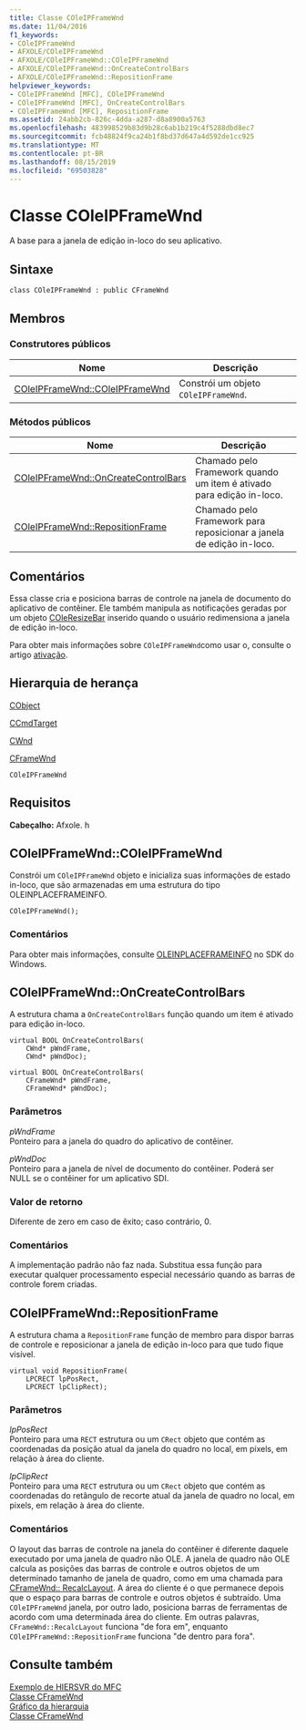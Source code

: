 ```yaml
---
title: Classe COleIPFrameWnd
ms.date: 11/04/2016
f1_keywords:
- COleIPFrameWnd
- AFXOLE/COleIPFrameWnd
- AFXOLE/COleIPFrameWnd::COleIPFrameWnd
- AFXOLE/COleIPFrameWnd::OnCreateControlBars
- AFXOLE/COleIPFrameWnd::RepositionFrame
helpviewer_keywords:
- COleIPFrameWnd [MFC], COleIPFrameWnd
- COleIPFrameWnd [MFC], OnCreateControlBars
- COleIPFrameWnd [MFC], RepositionFrame
ms.assetid: 24abb2cb-826c-4dda-a287-d8a8900a5763
ms.openlocfilehash: 483998529b83d9b28c6ab1b219c4f5288dbd8ec7
ms.sourcegitcommit: fcb48824f9ca24b1f8bd37d647a4d592de1cc925
ms.translationtype: MT
ms.contentlocale: pt-BR
ms.lasthandoff: 08/15/2019
ms.locfileid: "69503828"
---
```

# <a name="coleipframewnd-class"></a>Classe COleIPFrameWnd

A base para a janela de edição in-loco do seu aplicativo.

## <a name="syntax"></a>Sintaxe

```
class COleIPFrameWnd : public CFrameWnd
```

## <a name="members"></a>Membros

### <a name="public-constructors"></a>Construtores públicos

|Nome|Descrição|
|----------|-----------------|
|[COleIPFrameWnd::COleIPFrameWnd](#coleipframewnd)|Constrói um objeto `COleIPFrameWnd`.|

### <a name="public-methods"></a>Métodos públicos

|Nome|Descrição|
|----------|-----------------|
|[COleIPFrameWnd::OnCreateControlBars](#oncreatecontrolbars)|Chamado pelo Framework quando um item é ativado para edição in-loco.|
|[COleIPFrameWnd::RepositionFrame](#repositionframe)|Chamado pelo Framework para reposicionar a janela de edição in-loco.|

## <a name="remarks"></a>Comentários

Essa classe cria e posiciona barras de controle na janela de documento do aplicativo de contêiner. Ele também manipula as notificações geradas por um objeto [COleResizeBar](../../mfc/reference/coleresizebar-class.md) inserido quando o usuário redimensiona a janela de edição in-loco.

Para obter mais informações sobre `COleIPFrameWnd`como usar o, consulte o artigo [ativação](../../mfc/activation-cpp.md).

## <a name="inheritance-hierarchy"></a>Hierarquia de herança

[CObject](../../mfc/reference/cobject-class.md)

[CCmdTarget](../../mfc/reference/ccmdtarget-class.md)

[CWnd](../../mfc/reference/cwnd-class.md)

[CFrameWnd](../../mfc/reference/cframewnd-class.md)

`COleIPFrameWnd`

## <a name="requirements"></a>Requisitos

**Cabeçalho:** Afxole. h

##  <a name="coleipframewnd"></a>  COleIPFrameWnd::COleIPFrameWnd

Constrói um `COleIPFrameWnd` objeto e inicializa suas informações de estado in-loco, que são armazenadas em uma estrutura do tipo OLEINPLACEFRAMEINFO.

```
COleIPFrameWnd();
```

### <a name="remarks"></a>Comentários

Para obter mais informações, consulte [OLEINPLACEFRAMEINFO](/windows/win32/api/oleidl/ns-oleidl-oifi) no SDK do Windows.

##  <a name="oncreatecontrolbars"></a>  COleIPFrameWnd::OnCreateControlBars

A estrutura chama a `OnCreateControlBars` função quando um item é ativado para edição in-loco.

```
virtual BOOL OnCreateControlBars(
    CWnd* pWndFrame,
    CWnd* pWndDoc);

virtual BOOL OnCreateControlBars(
    CFrameWnd* pWndFrame,
    CFrameWnd* pWndDoc);
```

### <a name="parameters"></a>Parâmetros

*pWndFrame*<br/>
Ponteiro para a janela do quadro do aplicativo de contêiner.

*pWndDoc*<br/>
Ponteiro para a janela de nível de documento do contêiner. Poderá ser NULL se o contêiner for um aplicativo SDI.

### <a name="return-value"></a>Valor de retorno

Diferente de zero em caso de êxito; caso contrário, 0.

### <a name="remarks"></a>Comentários

A implementação padrão não faz nada. Substitua essa função para executar qualquer processamento especial necessário quando as barras de controle forem criadas.

##  <a name="repositionframe"></a>  COleIPFrameWnd::RepositionFrame

A estrutura chama a `RepositionFrame` função de membro para dispor barras de controle e reposicionar a janela de edição in-loco para que tudo fique visível.

```
virtual void RepositionFrame(
    LPCRECT lpPosRect,
    LPCRECT lpClipRect);
```

### <a name="parameters"></a>Parâmetros

*lpPosRect*<br/>
Ponteiro para uma `RECT` estrutura ou um `CRect` objeto que contém as coordenadas da posição atual da janela do quadro no local, em pixels, em relação à área do cliente.

*lpClipRect*<br/>
Ponteiro para uma `RECT` estrutura ou um `CRect` objeto que contém as coordenadas do retângulo de recorte atual da janela de quadro no local, em pixels, em relação à área do cliente.

### <a name="remarks"></a>Comentários

O layout das barras de controle na janela do contêiner é diferente daquele executado por uma janela de quadro não OLE. A janela de quadro não OLE calcula as posições das barras de controle e outros objetos de um determinado tamanho de janela de quadro, como em uma chamada para [CFrameWnd:: RecalcLayout](../../mfc/reference/cframewnd-class.md#recalclayout). A área do cliente é o que permanece depois que o espaço para barras de controle e outros objetos é subtraído. Uma `COleIPFrameWnd` janela, por outro lado, posiciona barras de ferramentas de acordo com uma determinada área do cliente. Em outras palavras, `CFrameWnd::RecalcLayout` funciona "de fora em", enquanto `COleIPFrameWnd::RepositionFrame` funciona "de dentro para fora".

## <a name="see-also"></a>Consulte também

[Exemplo de HIERSVR do MFC](../../overview/visual-cpp-samples.md)<br/>
[Classe CFrameWnd](../../mfc/reference/cframewnd-class.md)<br/>
[Gráfico da hierarquia](../../mfc/hierarchy-chart.md)<br/>
[Classe CFrameWnd](../../mfc/reference/cframewnd-class.md)
